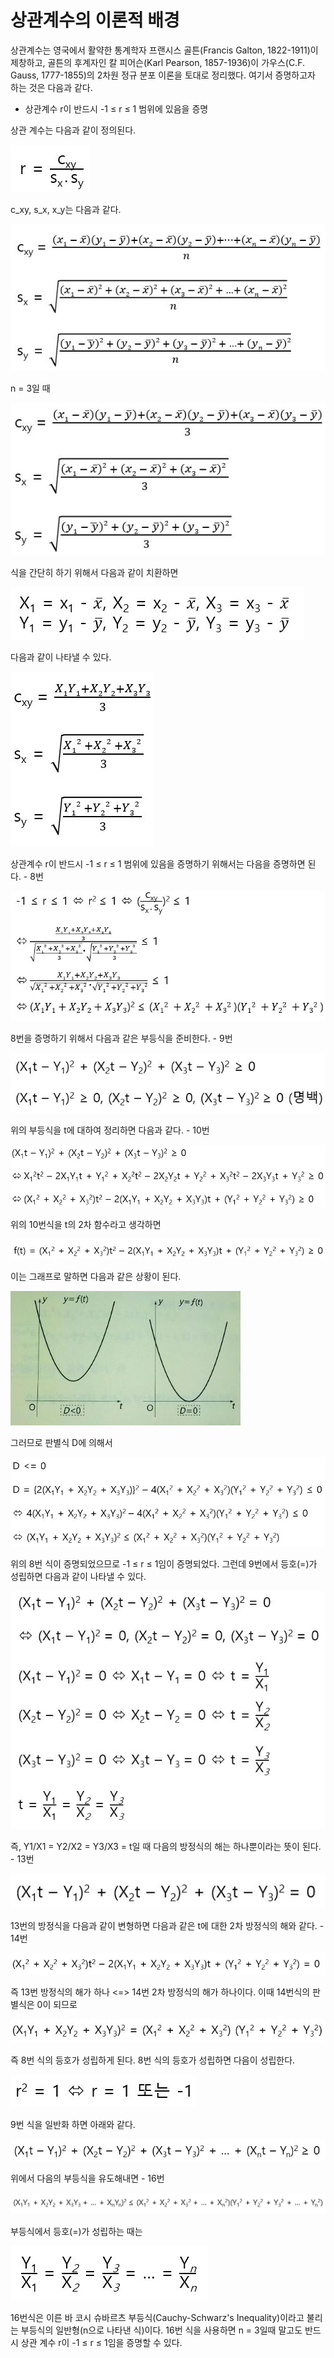 # 상관계수의 이론적 배경

상관계수는 영국에서 활약한 통계학자 프랜시스 골튼(Francis Galton, 1822-1911)이 제창하고, 골튼의 후계자인 칼 피어슨(Karl Pearson, 1857-1936)이 가우스(C.F. Gauss, 1777-1855)의 2차원 정규 분포 이론을 토대로 정리했다. 여기서 증명하고자 하는 것은 다음과 같다.

- 상관계수 r이 반드시 -1 ≤ r ≤ 1 범위에 있음을 증명



상관 계수는 다음과 같이 정의된다.

![](./Figure/Background_of_Correlation_Coefficient1.JPG)

c_xy, s_x, x_y는 다음과 같다.

![](./Figure/Background_of_Correlation_Coefficient2.JPG)

n = 3일 때

![](./Figure/Background_of_Correlation_Coefficient3.JPG)

식을 간단히 하기 위해서 다음과 같이 치환하면

![](./Figure/Background_of_Correlation_Coefficient4.JPG)

다음과 같이 나타낼 수 있다.

![](./Figure/Background_of_Correlation_Coefficient5.JPG)

상관계수 r이 반드시 -1 ≤ r ≤ 1 범위에 있음을 증명하기 위해서는 다음을 증명하면 된다. - 8번

![](./Figure/Background_of_Correlation_Coefficient6.JPG)

8번을 증명하기 위해서 다음과 같은 부등식을 준비한다. - 9번

![](./Figure/Background_of_Correlation_Coefficient7.JPG)

위의 부등식을 t에 대하여 정리하면 다음과 같다. - 10번

![](./Figure/Background_of_Correlation_Coefficient8.JPG)

위의 10번식을 t의 2차 함수라고 생각하면 

![](./Figure/Background_of_Correlation_Coefficient9.JPG)

이는 그래프로 말하면 다음과 같은 상황이 된다.

![](./Figure/Background_of_Correlation_Coefficient10.JPG)

그러므로 판별식 D에 의해서

![](./Figure/Background_of_Correlation_Coefficient11.JPG)

위의 8번 식이 증명되었으므로  -1 ≤ r ≤ 1임이 증명되었다. 그런데 9번에서 등호(=)가 성립하면 다음과 같이 나타낼 수 있다.

![](./Figure/Background_of_Correlation_Coefficient12.JPG)

즉, Y1/X1 = Y2/X2 = Y3/X3 = t일 때 다음의 방정식의 해는 하나뿐이라는 뜻이 된다. - 13번

![](./Figure/Background_of_Correlation_Coefficient13.JPG)

13번의 방정식을 다음과 같이 변형하면 다음과 같은 t에 대한 2차 방정식의 해와 같다. - 14번

![](./Figure/Background_of_Correlation_Coefficient14.JPG)

즉 13번 방정식의 해가 하나 <=> 14번 2차 방정식의 해가 하나이다. 이때 14번식의 판별식은 0이 되므로 

![](./Figure/Background_of_Correlation_Coefficient15.JPG)

즉 8번 식의 등호가 성립하게 된다. 8번 식의 등호가 성립하면 다음이 성립한다. 

![](./Figure/Background_of_Correlation_Coefficient16.JPG)

9번 식을 일반화 하면 아래와 같다.

![](./Figure/Background_of_Correlation_Coefficient17.JPG)

위에서 다음의 부등식을 유도해내면 - 16번

![](./Figure/Background_of_Correlation_Coefficient18.JPG)

부등식에서 등호(=)가 성립하는 때는 

![](./Figure/Background_of_Correlation_Coefficient19.JPG)

16번식은 이른 바 코시 슈바르츠 부등식(Cauchy-Schwarz's Inequality)이라고 불리는 부등식의 일반형(n으로 나타낸 식)이다. 16번 식을 사용하면 n = 3일때 말고도 반드시 상관 계수 r이  -1 ≤ r ≤ 1임을 증명할 수 있다. 
